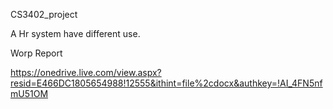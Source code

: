 CS3402_project 

A Hr system have different use.

Worp Report

https://onedrive.live.com/view.aspx?resid=E466DC1805654988!12555&ithint=file%2cdocx&authkey=!AI_4FN5nfmU51OM

